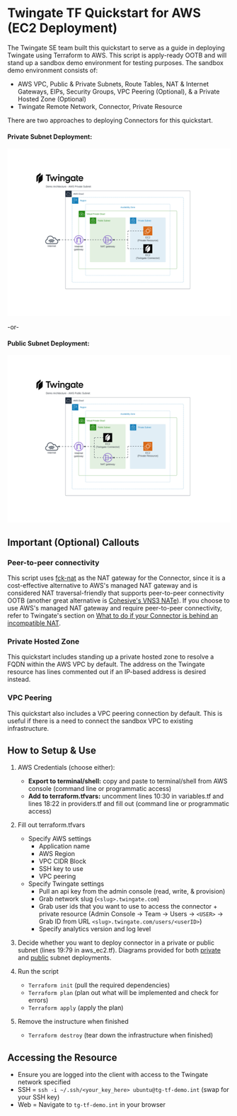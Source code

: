 # Twingate TF Quickstart for AWS (EC2 Deployment)

The Twingate SE team built this quickstart to serve as a guide in deploying Twingate using Terraform to AWS. This script is apply-ready OOTB and will stand up a sandbox demo environment for testing purposes. The sandbox demo environment consists of:

- AWS VPC, Public & Private Subnets, Route Tables, NAT & Internet Gateways, EIPs, Security Groups, VPC Peering (Optional), & a Private Hosted Zone (Optional)
- Twingate Remote Network, Connector, Private Resource

There are two approaches to deploying Connectors for this quickstart.

#### Private Subnet Deployment:

![Private Subnet Deployment](./aws-ec2-cd-private.png)

-or-

#### Public Subnet Deployment:

![Public Subnet Deployment](./aws-ec2-cd-public.png)

## Important (Optional) Callouts

### Peer-to-peer connectivity

This script uses [fck-nat](https://fck-nat.dev/) as the NAT gateway for the Connector, since it is a cost-effective alternative to AWS's managed NAT gateway and is considered NAT traversal-friendly that supports peer-to-peer connectivity OOTB (another great alternative is [Cohesive's VNS3 NATe](https://www.cohesive.net/vns3/cloud-nat/)). If you choose to use AWS's managed NAT gateway and require peer-to-peer connectivity, refer to Twingate's section on [What to do if your Connector is behind an incompatible NAT](https://www.twingate.com/docs/troubleshooting-p2p#what-to-do-if-your-connector-is-behind-an-incompatible-nat).

### Private Hosted Zone

This quickstart includes standing up a private hosted zone to resolve a FQDN within the AWS VPC by default. The address on the Twingate resource has lines commented out if an IP-based address is desired instead.

### VPC Peering

This quickstart also includes a VPC peering connection by default. This is useful if there is a need to connect the sandbox VPC to existing infrastructure.

## How to Setup & Use

1. AWS Credentials (choose either):

   - **Export to terminal/shell:** copy and paste to terminal/shell from AWS console (command line or programmatic access)
   - **Add to terraform.tfvars:** uncomment lines 10:30 in variables.tf and lines 18:22 in providers.tf and fill out (command line or programmatic access)

2. Fill out terraform.tfvars

   - Specify AWS settings
     - Application name
     - AWS Region
     - VPC CIDR Block
     - SSH key to use
     - VPC peering
   - Specify Twingate settings
     - Pull an api key from the admin console (read, write, & provision)
     - Grab network slug (`<slug>.twingate.com`)
     - Grab user ids that you want to use to access the connector + private resource (Admin Console -> Team -> Users -> `<USER>` -> Grab ID from URL `<slug>.twingate.com/users/<userID>`)
     - Specify analytics version and log level

3. Decide whether you want to deploy connector in a private or public subnet (lines 19:79 in aws_ec2.tf). Diagrams provided for both [private](./aws-ec2-cd-private.png) and [public](./aws-ec2-cd-public.png) subnet deployments.

4. Run the script
   - `Terraform init` (pull the required dependencies)
   - `Terraform plan` (plan out what will be implemented and check for errors)
   - `Terraform apply` (apply the plan)
5. Remove the instructure when finished
   - `Terraform destroy` (tear down the infrastructure when finished)

## Accessing the Resource

- Ensure you are logged into the client with access to the Twingate network specified
- SSH = `ssh -i ~/.ssh/<your_key_here> ubuntu@tg-tf-demo.int` (swap for your SSH key)
- Web = Navigate to `tg-tf-demo.int` in your browser
